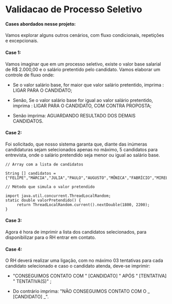 # Validacao de Processo Seletivo

#### Cases abordados nesse projeto:
Vamos explorar alguns outros cenários, com fluxo condicionais, repetições e excepcionais.

#### Case 1:
Vamos imaginar que em um processo seletivo, existe o valor base salarial de R$ 2.000,00 e o salário pretentido pelo candidato. Vamos elaborar um controle de fluxo onde:

- Se o valor salário base, for maior que valor salário pretentido, imprima : LIGAR PARA O CANDIDATO;

- Senão, Se o valor salário base for igual ao valor salário pretentido, imprima : LIGAR PARA O CANDIDATO, COM CONTRA PROPOSTA;

- Senão imprima: AGUARDANDO RESULTADO DOS DEMAIS CANDIDATOS.

#### Case 2: 
Foi solicitado, que nosso sistema garanta que, diante das inúmeras candidaturas sejam selecionados apenas no máximo, 5 candidatos para entrevista, onde o salário pretendido seja menor ou igual ao salário base.

```
// Array com a lista de candidatos

String [] candidatos = {"FELIPE","MÁRCIA","JULIA","PAULO","AUGUSTO","MÔNICA","FABRÍCIO","MIRELA","DANIELA","JORGE"};
```
```
// Método que simula o valor pretendido

import java.util.concurrent.ThreadLocalRandom;
static double valorPretendido() {
     return ThreadLocalRandom.current().nextDouble(1800, 2200);
}
```
#### Case 3: 
Agora é hora de imprimir a lista dos candidatos selecionados, para disponibilizar para o RH entrar em contato.

#### Case 4: 
O RH deverá realizar uma ligação, com no máximo 03 tentativas para cada candidato selecionado e caso o candidato atenda, deve-se imprimir:

- "CONSEGUIMOS CONTATO COM " [CANDIDATO] " APÓS " [TENTATIVA] " TENTATIVA(S)" ;

- Do contrário imprima: "NÃO CONSEGUIMOS CONTATO COM O _
[CANDIDATO]
_".
